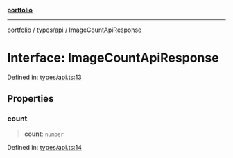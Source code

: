 [**portfolio**](../../../README.md)

***

[portfolio](../../../modules.md) / [types/api](../README.md) / ImageCountApiResponse

# Interface: ImageCountApiResponse

Defined in: [types/api.ts:13](https://github.com/tnorlund/Portfolio/blob/9f107d06807c9c891278b4d03f0459fa13572ed6/portfolio/types/api.ts#L13)

## Properties

### count

> **count**: `number`

Defined in: [types/api.ts:14](https://github.com/tnorlund/Portfolio/blob/9f107d06807c9c891278b4d03f0459fa13572ed6/portfolio/types/api.ts#L14)
